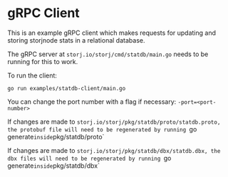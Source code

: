 # gRPC Client

This is an example gRPC client which makes requests for updating and storing storjnode stats in a relational database.

The gRPC server at `storj.io/storj/cmd/statdb/main.go` needs to be running for this to work.

To run the client:
```
go run examples/statdb-client/main.go
```
You can change the port number with a flag if necessary: `-port=<port-number>`

If changes are made to `storj.io/storj/pkg/statdb/proto/statdb.proto, the protobuf file will need to be regenerated by running `go generate` inside `pkg/statdb/proto`

If changes are made to `storj.io/storj/pkg/statdb/dbx/statdb.dbx, the dbx files will need to be regenerated by running `go generate` inside `pkg/statdb/dbx`

